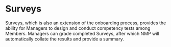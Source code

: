 # Surveys

Surveys, which is also an extension of the onboarding process, provides the ability for Managers to design and conduct competency tests among Members. Managers can grade completed Surveys, after which NMP will automatically collate the results and provide a summary.
